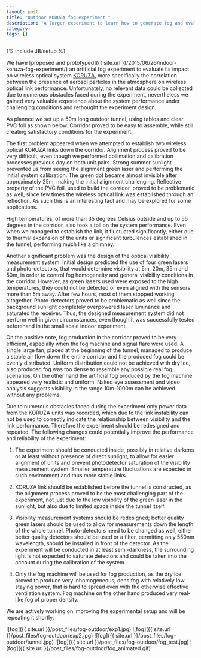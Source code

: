 ```yaml
---
layout: post
title: "Outdoor KORUZA fog experiment "
description: "A larger experiment to learn how to generate fog and evaluate impact on wireless optical systems at 50m length"
category: 
tags: []
---
```

{% include JB/setup %}

We have [proposed and prototyped]({{ site.url }}/2015/06/26/indoor-koruza-fog-experiment/) an artificial fog experiment to evaluate its impact on wireless optical system [KORUZA](http://koruza.net), more specifically the correlation between the presence of aerosol particles in the atmosphere on wireless optical link performance. Unfortunately, no relevant data could be collected due to numerous obstacles faced during the experiment, nevertheless we gained very valuable experience about the system performance under challenging conditions and rethought the experiment design. 

As planned we set up a 50m long outdoor tunnel, using tables and clear PVC foil as shown below. Corridor proved to be easy to assemble, while still creating satisfactory conditions for the experiment.

The first problem appeared when we attempted to establish two wireless optical KORUZA links down the corridor. Alignment process proved to be very difficult, even though we performed 
collimation and calibration processes previous day on both unit pairs. Strong summer sunlight prevented us from seeing the alignment green laser and performing the initial system calibration. The green dot became almost invisible after approximately 25m, making the initial alignment challenging. Reflective property of the PVC foil, used to build the corridor, proved to be problematic as well, since few times the wireless optical link was established through an reflection. As such this is an interesting fact and may be explored for some applications.

High temperatures, of more than 35 degrees Celsius outside and up to 55 degrees in the corridor, also took a toll on the system performance. Even when we managed to establish the link,
it fluctuated significantly, either due to thermal expansion of the units or significant turbulences established in the tunnel, performing much like a chimney.

Another significant problem was the design of the optical visibility measurement system. Initial design predicted the use of four green lasers and photo-detectors, that would determine 
visibility at 5m, 20m, 35m and 50m, in order to control fog homogeneity and general visibility conditions in the corridor. However, as green lasers used were exposed to the high temperatures, they could not be detected or even aligned with the sensors more than 5m away. After few hours, most of them stopped working altogether. Photo-detectors proved to be problematic as well since the background sunlight completely overpowered laser luminance and saturated the receiver. Thus, the designed measurement system did not perform well in given circumstances, even though it was successfully tested beforehand in the small scale indoor experiment.   

On the positive note, fog production in the corridor proved to be very efficient, especially when the fog machine and signal flare were used. A single large fan, 
placed at the beginning of the tunnel, managed to produce a stable air flow down the entire corridor and the produced fog could be evenly distributed. Uniform distribution could not be 
achieved with dry ice, also produced fog was too dense to resemble any possible real fog scenarios. On the other hand the artificial fog produced by the fog machine appeared 
very realistic and uniform. Naked eye assessment and video analysis suggests visibility in the range 10m-1000m can be achieved without any problems. 

Due to numerous obstacles faced during the experiment only power data from the KORUZA units was recorded, which due to the link instability can not be used to correctly indicate 
the relationship between visibility and the link performance. Therefore the experiment should be redesigned and repeated. The following changes could potentially 
improve the performance and reliability of the experiment:

1. The experiment should be conducted inside, possibly in relative darkens or at least without presence of direct sunlight, to allow for easier alignment of units and prevent photodetector saturation of the visibility measurement system. Smaller temperature fluctuations are expected in such environment and thus more stable links. 

1. KORUZA link should be established before the tunnel is constructed, as the alignment process proved to be the most challenging part 
of the experiment, not just due to the low visibility of the green laser in the sunlight, but also due to limited space inside the tunnel itself.  

1. Visibility measurement systems should be redesigned; better quality green lasers should be used to allow for measurements down the length of the whole tunnel. Photo-detectors 
need to be changed as well, either better quality detectors should be used or a filter, permitting only 550nm wavelength, should be installed in front of the detector. 
As the experiment will be conducted in at least semi-darkness, the surrounding light is not expected to saturate detectors and could be taken into the account during the 
calibration of the system. 

1. Only the fog machine will be used for fog production, as the dry ice proved to produce very inhomogeneous, dens fog with relatively low staying power, that is hard to spread
even with the otherwise effective ventilation system. Fog machine on the other hand produced very real-like fog of proper density. 

We are actively working on improving the experimental setup and will be repeating it shortly.

![fog]({{ site.url }}/post_files/fog-outdoor/exp1.jpg)
![fog]({{ site.url }}/post_files/fog-outdoor/exp2.jpg)
![fog]({{ site.url }}/post_files/fog-outdoor/tunnel.jpg)
![fog]({{ site.url }}/post_files/fog-outdoor/fog_test.jpg)
![fog]({{ site.url }}/post_files/fog-outdoor/fog_animated.gif)

